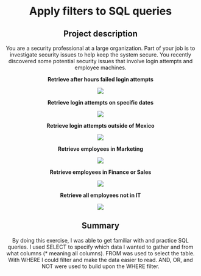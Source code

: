 <h1 align="center">
  Apply filters to SQL queries
</h1>

<h2 align="center">
  Project description
</h2>

<p align="center">
  You are a security professional at a large organization. Part of your job is to investigate security issues to help keep the system secure. You recently discovered some potential security issues that involve login attempts and employee machines.
</p>

<p align="center">
  <strong>Retrieve after hours failed login attempts</strong>
</p>

<p align="center"><img src="https://github.com/GeoffreyMorren/SQL-Filters/assets/152500568/450fa5c3-0b03-49a6-9fb7-6952fce4216e" /></p>

<p align="center">
  <strong>Retrieve login attempts on specific dates</strong>
</p>

<p align="center"><img src="https://github.com/GeoffreyMorren/SQL-Filters/assets/152500568/64a328be-0f67-4155-adc9-bf1461c0bbdd" /></p>

<p align="center">
  <strong>Retrieve login attempts outside of Mexico</strong>
</p>

<p align="center"><img src="https://github.com/GeoffreyMorren/SQL-Filters/assets/152500568/06e27177-f798-4fbc-bac2-b50c72896f14" /></p>

<p align="center">
  <strong>Retrieve employees in Marketing</strong>
</p>

<p align="center"><img src="https://github.com/GeoffreyMorren/SQL-Filters/assets/152500568/415408e7-5468-4ab3-89b7-0893f03e7f88" /></p>

<p align="center">
  <strong>Retrieve employees in Finance or Sales</strong>
</p>

<p align="center"><img src="https://github.com/GeoffreyMorren/SQL-Filters/assets/152500568/267cf7c9-f3b6-431a-9cd1-844dd99d7544" /></p>

<p align="center">
  <strong>Retrieve all employees not in IT</strong>
</p>

<p align="center"><img src="https://github.com/GeoffreyMorren/SQL-Filters/assets/152500568/8b209b9c-8d8a-4c3c-9616-66d1008a372d" /></p>

<h2 align="center">
  Summary
</h2>

<p align="center">
  By doing this exercise, I was able to get familiar with and practice SQL queries. I used SELECT to specify which data I wanted to gather and from what columns (* meaning all columns). FROM was used to select the table. With WHERE I could filter and make the data easier to read. AND, OR, and NOT were used to build upon the WHERE filter.
</p>
